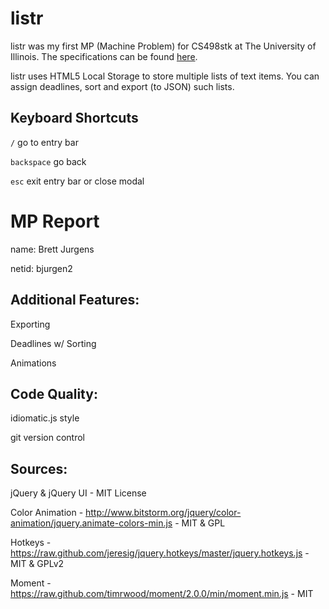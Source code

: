 listr
=====
listr was my first MP (Machine Problem) for CS498stk at The University of Illinois. The specifications can be found [here](https://wiki.engr.illinois.edu/display/cs498stk/mp1).

listr uses HTML5 Local Storage to store multiple lists of text items. You can assign deadlines, sort and export (to JSON) such lists.


Keyboard Shortcuts
------------------

`/` go to entry bar

`backspace` go back

`esc` exit entry bar or close modal


MP Report
=========

name: Brett Jurgens

netid: bjurgen2



Additional Features:
--------------------

Exporting

Deadlines w/ Sorting

Animations



Code Quality:
-------------

idiomatic.js style

git version control


Sources:
--------

jQuery & jQuery UI - MIT License

Color Animation - http://www.bitstorm.org/jquery/color-animation/jquery.animate-colors-min.js - MIT & GPL

Hotkeys - https://raw.github.com/jeresig/jquery.hotkeys/master/jquery.hotkeys.js - MIT & GPLv2

Moment - https://raw.github.com/timrwood/moment/2.0.0/min/moment.min.js - MIT